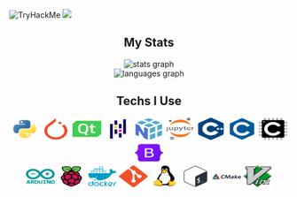 <img src="https://tryhackme-badges.s3.amazonaws.com/muhammetozturk.png" alt="TryHackMe">

<img src="https://profile-counter.glitch.me/muhammetozturk/count.svg" />


<h2 align="center">My Stats</h2>


<div align="center">
  <img src="https://github-readme-stats-abtrax.vercel.app/api?hide_title=true&hide_rank=false&show_icons=true&include_all_commits=true&count_private=true&disable_animations=false&theme=radical&locale=en&hide_border=true&username=MuhammetOzturk" height="150" alt="stats graph"  />
  <br>
  <img src="https://github-readme-stats-abtrax.vercel.app/api/top-langs?locale=en&hide_title=false&layout=compact&card_width=320&langs_count=5&theme=radical&hide_border=true&username=muhammetozturk" height="150" alt="languages graph"  />
</div>

<h2 align="center">Techs I Use</h2>


<div align="center">
  <img src="https://raw.githubusercontent.com/devicons/devicon/v2.15.1/icons/python/python-original.svg" height="40" width="52" alt="python logo"  />
  <img src="https://raw.githubusercontent.com/devicons/devicon/v2.15.1/icons/pytorch/pytorch-original.svg" height="40" width="52" />
  <img src="https://raw.githubusercontent.com/devicons/devicon/v2.15.1/icons/qt/qt-original.svg" height="40" width="52" />
  <img src="https://raw.githubusercontent.com/devicons/devicon/v2.15.1/icons/pandas/pandas-original.svg" height="40" width="52" alt="pandas logo"  />
  <img src="https://raw.githubusercontent.com/devicons/devicon/v2.15.1/icons/numpy/numpy-original.svg" height="40" width="52" alt="numpy logo"  />
  <img src="https://raw.githubusercontent.com/devicons/devicon/v2.15.1/icons/jupyter/jupyter-original-wordmark.svg" height="40" width="52" alt="jupyter logo"  />
  <img src="https://raw.githubusercontent.com/devicons/devicon/v2.15.1/icons/cplusplus/cplusplus-plain.svg" height="40" width="52" alt="cplusplus logo"  />
  <img src="https://raw.githubusercontent.com/devicons/devicon/v2.15.1/icons/c/c-plain.svg" height="40" width="52" alt="c logo"  />
  <img src="https://raw.githubusercontent.com/devicons/devicon/v2.15.1/icons/embeddedc/embeddedc-original.svg" height="40" width="52" alt="embeddedc logo"  />
  <img src="https://raw.githubusercontent.com/devicons/devicon/v2.15.1/icons/bootstrap/bootstrap-original.svg" height="40" width="52">
  <br/>
  <img src="https://raw.githubusercontent.com/devicons/devicon/v2.15.1/icons/arduino/arduino-original-wordmark.svg" height="40" width="52" alt="arduino logo"  />
  <img src="https://raw.githubusercontent.com/devicons/devicon/v2.15.1/icons/raspberrypi/raspberrypi-original.svg" height="40" width="52" alt="raspberrypi logo"  />
  <img src="https://raw.githubusercontent.com/devicons/devicon/v2.15.1/icons/docker/docker-plain-wordmark.svg" height="40" width="52" alt="docker logo"  />
  <img src="https://raw.githubusercontent.com/devicons/devicon/v2.15.1/icons/git/git-plain.svg" height="40" width="52" alt="git logo"  />
  <img src="https://raw.githubusercontent.com/devicons/devicon/v2.15.1/icons/linux/linux-original.svg" height=40 width=52 alt="linux"/>
  <img src="https://raw.githubusercontent.com/devicons/devicon/v2.15.1/icons/bash/bash-original.svg" height="40" width="52" />
  <img src="https://raw.githubusercontent.com/devicons/devicon/v2.15.1/icons/cmake/cmake-original-wordmark.svg" height=40 width=52 />
  <img src="https://raw.githubusercontent.com/devicons/devicon/v2.15.1/icons/vim/vim-original.svg" height="40" width="52" />
</div>
